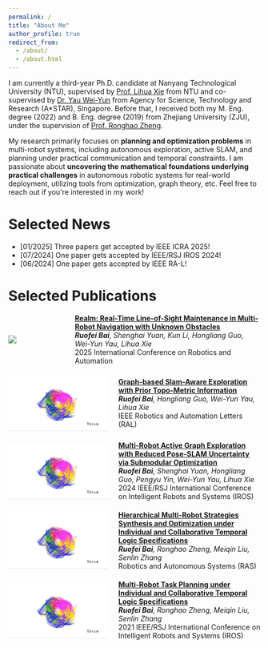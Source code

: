 ```yaml
---
permalink: /
title: "About Me"
author_profile: true
redirect_from: 
  - /about/
  - /about.html
---
```


<style>
.spacing {
  line-height: 1.5;
}
</style>


I am currently a third-year Ph.D. candidate at Nanyang Technological University (NTU), supervised by [Prof. Lihua Xie](https://scholar.google.com.sg/citations?user=Fmrv3J8AAAAJ&hl=en) from NTU and co-supervised by [Dr. Yau Wei-Yun](https://scholar.google.com.sg/citations?user=B_VchHYAAAAJ&hl=en) from Agency for Science, Technology and Research (A*STAR), Singapore. Before that, I received both my M. Eng. degree (2022) and B. Eng. degree (2019) from Zhejiang University (ZJU), under the supervision of [Prof. Ronghao Zheng](https://scholar.google.com/citations?user=LxgdmqYAAAAJ&hl=en).

My research primarily focuses on **planning and optimization problems** in multi-robot systems, including autonomous exploration, active SLAM, and planning under practical communication and temporal constraints. I am passionate about **uncovering the mathematical foundations underlying practical challenges** in autonomous robotic systems for real-world deployment, utilizing tools from optimization, graph theory, etc. Feel free to reach out if you're interested in my work!
<p class="spacing"></p>

Selected News
======
* [01/2025] Three papers get accepted by IEEE ICRA 2025!
* [07/2024] One paper gets accepted by IEEE/RSJ IROS 2024!
* [06/2024] One paper gets accepted by IEEE RA-L!
<p class="spacing"></p>

Selected Publications
======
<div style="display: flex; align-items: center; margin-bottom: 20px;">
    <img src="../images/publications/2025-bai-realm.gif" width="200" style="margin-right: 20px;">
    <div>
        <strong><a href="paper1.pdf">Realm: Real-Time Line-of-Sight Maintenance in Multi-Robot Navigation with Unknown Obstacles</a></strong>  
        <br>
        <em><b>Ruofei Bai</b>, Shenghai Yuan, Kun Li, Hongliang Guo, Wei-Yun Yau, Lihua Xie</em>  
        <br>
        2025 International Conference on Robotics and Automation
    </div>
</div>

<div style="display: flex; align-items: center; margin-bottom: 20px;">
    <img src="../images/publications/2021-tian-dc2pgo.gif" width="200" style="margin-right: 20px;">
    <div>
        <strong><a href="paper1.pdf">Graph-based Slam-Aware Exploration with Prior Topo-Metric Information</a></strong>  
        <br>
        <em><b>Ruofei Bai</b>, Hongliang Guo, Wei-Yun Yau, Lihua Xie</em>  
        <br>
        IEEE Robotics and Automation Letters (RAL)
    </div>
</div>

<div style="display: flex; align-items: center; margin-bottom: 20px;">
    <img src="../images/publications/2021-tian-dc2pgo.gif" width="200" style="margin-right: 20px;">
    <div>
        <strong><a href="paper1.pdf">Multi-Robot Active Graph Exploration with Reduced Pose-SLAM Uncertainty via Submodular Optimization</a></strong>  
        <br>
        <em><b>Ruofei Bai</b>, Shenghai Yuan, Hongliang Guo, Pengyu Yin, Wei-Yun Yau, Lihua Xie</em>  
        <br>
        2024 IEEE/RSJ International Conference on Intelligent Robots and Systems (IROS)
    </div>
</div>

<div style="display: flex; align-items: center; margin-bottom: 20px;">
    <img src="../images/publications/2021-tian-dc2pgo.gif" width="200" style="margin-right: 20px;">
    <div>
        <strong><a href="paper1.pdf">Hierarchical Multi-Robot Strategies Synthesis and Optimization under Individual and Collaborative Temporal Logic Specifications</a></strong>  
        <br>
        <em><b>Ruofei Bai</b>, Ronghao Zheng, Meiqin Liu, Senlin Zhang</em>  
        <br>
        Robotics and Autonomous Systems (RAS)
    </div>
</div>

<div style="display: flex; align-items: center; margin-bottom: 20px;">
    <img src="../images/publications/2021-tian-dc2pgo.gif" width="200" style="margin-right: 20px;">
    <div>
        <strong><a href="paper1.pdf">Multi-Robot Task Planning under Individual and Collaborative Temporal Logic Specifications</a></strong>  
        <br>
        <em><b>Ruofei Bai</b>, Ronghao Zheng, Meiqin Liu, Senlin Zhang</em>  
        <br>
        2021 IEEE/RSJ International Conference on Intelligent Robots and Systems (IROS)
    </div>
</div>




